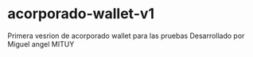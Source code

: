 # acorporado-wallet-v1
Primera vesrion de acorporado wallet para las pruebas
Desarrollado por Miguel angel MITUY
